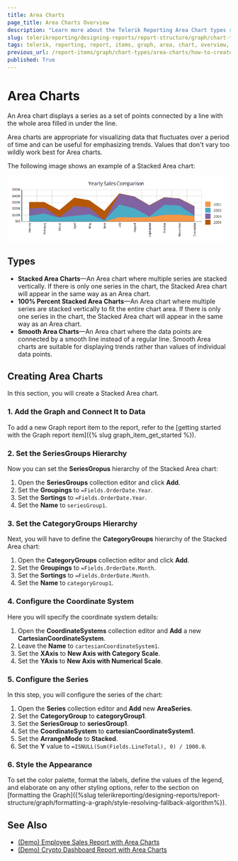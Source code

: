 ```yaml
---
title: Area Charts
page_title: Area Charts Overview
description: "Learn more about the Telerik Reporting Area Chart types supported by the Graph report item and learn how to create a Stacked Area chart."
slug: telerikreporting/designing-reports/report-structure/graph/chart-types/area-charts/overview
tags: telerik, reporting, report, items, graph, area, chart, overview, creating
previous_url: /report-items/graph/chart-types/area-charts/how-to-create-area-chart, /report-items/graph/chart-types/area-charts/overview, /GraphHowToCreateAreaChart, /AreaCharts
published: True
---
```


# Area Charts

An Area chart displays a series as a set of points connected by a line with the whole area filled in under the line. 

Area charts are appropriate for visualizing data that fluctuates over a period of time and can be useful for emphasizing trends. Values that don't vary too wildly work best for Area charts. 

The following image shows an example of a Stacked Area chart: 

![Stacked Area Chart](images/StackedAreaChart.png)

## Types 

* __Stacked Area Charts__&mdash;An Area chart where multiple series are stacked vertically. If there is only one series in the chart, the Stacked Area chart will appear in the same way as an Area chart. 
* __100% Percent Stacked Area Charts__&mdash;An Area chart where multiple series are stacked vertically to fit the entire chart area. If there is only one series in the chart, the Stacked Area chart will appear in the same way as an Area chart. 
* __Smooth Area Charts__&mdash;An Area chart where the data points are connected by a smooth line instead of a regular line. Smooth Area charts are suitable for displaying trends rather than values of individual data points.

## Creating Area Charts

In this section, you will create a Stacked Area chart.

### 1. Add the Graph and Connect It to Data

To add a new Graph report item to the report, refer to the [getting started with the Graph report item]({% slug graph_item_get_started %}). 
   
### 2. Set the SeriesGroups Hierarchy 

Now you can set the **SeriesGropus** hierarchy of the Stacked Area chart: 

1. Open the __SeriesGroups__ collection editor and click __Add__.
1. Set the __Groupings__ to `=Fields.OrderDate.Year`.
1. Set the __Sortings__ to `=Fields.OrderDate.Year`. 
1. Set the __Name__ to `seriesGroup1`. 

### 3. Set the CategoryGroups Hierarchy

Next, you will have to define the **CategoryGroups** hierarchy of the Stacked Area chart:

1. Open the __CategoryGroups__ collection editor and click __Add__. 
1. Set the __Groupings__ to `=Fields.OrderDate.Month`.
1. Set the __Sortings__ to `=Fields.OrderDate.Month`.
1. Set the __Name__ to `categoryGroup1`. 

### 4. Configure the Coordinate System

Here you will specify the coordinate system details: 

1. Open the __CoordinateSystems__ collection editor and __Add__ a new __CartesianCoordinateSystem__. 
1. Leave the __Name__ to `cartesianCoordinateSystem1`. 
1. Set the __XAxis__ to __New Axis with Category Scale__. 
1. Set the __YAxis__ to __New Axis with Numerical Scale__. 

### 5. Configure the Series

In this step, you will configure the series of the chart:

1. Open the __Series__ collection editor and __Add__ new __AreaSeries__. 
1. Set the __CategoryGroup__ to __categoryGroup1__. 
1. Set the __SeriesGroup__ to __seriesGroup1__. 
1. Set the __CoordinateSystem__ to __cartesianCoordinateSystem1__. 
1. Set the __ArrangeMode__ to __Stacked__. 
1. Set the __Y__ value to `=ISNULL(Sum(Fields.LineTotal), 0) / 1000.0`.

### 6. Style the Appearance   

To set the color palette, format the labels, define the values of the legend, and elaborate on any other styling options, refer to the section on [formatting the Graph]({%slug telerikreporting/designing-reports/report-structure/graph/formatting-a-graph/style-resolving-fallback-algorithm%}). 

## See Also 

* [(Demo) Employee Sales Report with Area Charts](https://demos.telerik.com/reporting/employee-sales)
* [(Demo) Crypto Dashboard Report with Area Charts](https://demos.telerik.com/reporting/crypto-dashboard)
